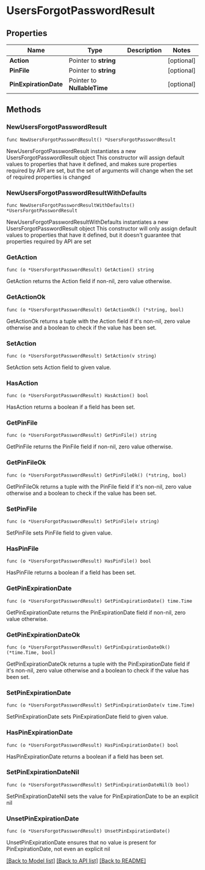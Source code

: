 # UsersForgotPasswordResult

## Properties

Name | Type | Description | Notes
------------ | ------------- | ------------- | -------------
**Action** | Pointer to **string** |  | [optional] 
**PinFile** | Pointer to **string** |  | [optional] 
**PinExpirationDate** | Pointer to **NullableTime** |  | [optional] 

## Methods

### NewUsersForgotPasswordResult

`func NewUsersForgotPasswordResult() *UsersForgotPasswordResult`

NewUsersForgotPasswordResult instantiates a new UsersForgotPasswordResult object
This constructor will assign default values to properties that have it defined,
and makes sure properties required by API are set, but the set of arguments
will change when the set of required properties is changed

### NewUsersForgotPasswordResultWithDefaults

`func NewUsersForgotPasswordResultWithDefaults() *UsersForgotPasswordResult`

NewUsersForgotPasswordResultWithDefaults instantiates a new UsersForgotPasswordResult object
This constructor will only assign default values to properties that have it defined,
but it doesn't guarantee that properties required by API are set

### GetAction

`func (o *UsersForgotPasswordResult) GetAction() string`

GetAction returns the Action field if non-nil, zero value otherwise.

### GetActionOk

`func (o *UsersForgotPasswordResult) GetActionOk() (*string, bool)`

GetActionOk returns a tuple with the Action field if it's non-nil, zero value otherwise
and a boolean to check if the value has been set.

### SetAction

`func (o *UsersForgotPasswordResult) SetAction(v string)`

SetAction sets Action field to given value.

### HasAction

`func (o *UsersForgotPasswordResult) HasAction() bool`

HasAction returns a boolean if a field has been set.

### GetPinFile

`func (o *UsersForgotPasswordResult) GetPinFile() string`

GetPinFile returns the PinFile field if non-nil, zero value otherwise.

### GetPinFileOk

`func (o *UsersForgotPasswordResult) GetPinFileOk() (*string, bool)`

GetPinFileOk returns a tuple with the PinFile field if it's non-nil, zero value otherwise
and a boolean to check if the value has been set.

### SetPinFile

`func (o *UsersForgotPasswordResult) SetPinFile(v string)`

SetPinFile sets PinFile field to given value.

### HasPinFile

`func (o *UsersForgotPasswordResult) HasPinFile() bool`

HasPinFile returns a boolean if a field has been set.

### GetPinExpirationDate

`func (o *UsersForgotPasswordResult) GetPinExpirationDate() time.Time`

GetPinExpirationDate returns the PinExpirationDate field if non-nil, zero value otherwise.

### GetPinExpirationDateOk

`func (o *UsersForgotPasswordResult) GetPinExpirationDateOk() (*time.Time, bool)`

GetPinExpirationDateOk returns a tuple with the PinExpirationDate field if it's non-nil, zero value otherwise
and a boolean to check if the value has been set.

### SetPinExpirationDate

`func (o *UsersForgotPasswordResult) SetPinExpirationDate(v time.Time)`

SetPinExpirationDate sets PinExpirationDate field to given value.

### HasPinExpirationDate

`func (o *UsersForgotPasswordResult) HasPinExpirationDate() bool`

HasPinExpirationDate returns a boolean if a field has been set.

### SetPinExpirationDateNil

`func (o *UsersForgotPasswordResult) SetPinExpirationDateNil(b bool)`

 SetPinExpirationDateNil sets the value for PinExpirationDate to be an explicit nil

### UnsetPinExpirationDate
`func (o *UsersForgotPasswordResult) UnsetPinExpirationDate()`

UnsetPinExpirationDate ensures that no value is present for PinExpirationDate, not even an explicit nil

[[Back to Model list]](../README.md#documentation-for-models) [[Back to API list]](../README.md#documentation-for-api-endpoints) [[Back to README]](../README.md)


